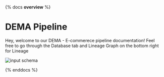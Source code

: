 {% docs __overview__ %}
# DEMA Pipeline
Hey, welcome to our DEMA - E-commerece pipeline documentation!
Feel free to go through  the Database tab and Lineage Graph on the bottom right for Lineage


![input schema](assets/DEMAArchitecture.png)

{% enddocs %}